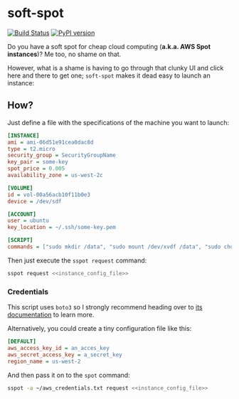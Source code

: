 # soft-spot

[![Build Status](https://dev.azure.com/messier-16/soft-spot/_apis/build/status/fferegrino.soft-spot?branchName=master)](https://dev.azure.com/messier-16/soft-spot/_build/latest?definitionId=1&branchName=master) [![PyPI version](https://badge.fury.io/py/soft-spot.svg)](https://pypi.org/project/soft-spot/)

Do you have a soft spot for cheap cloud computing (**a.k.a. AWS Spot instances**)? Me too, no shame on that.

However, what is a shame is having to go through that clunky UI and click here and there to get one; `soft-spot` makes it dead easy to launch an instance:

## How?
Just define a file with the specifications of the machine you want to launch:  

```ini
[INSTANCE]
ami = ami-06d51e91cea0dac8d
type = t2.micro
security_group = SecurityGroupName
key_pair = some-key
spot_price = 0.005
availability_zone = us-west-2c

[VOLUME]
id = vol-00a56acb10f11b0e3
device = /dev/sdf

[ACCOUNT]
user = ubuntu
key_location = ~/.ssh/some-key.pem

[SCRIPT]
commands = ["sudo mkdir /data", "sudo mount /dev/xvdf /data", "sudo chown ubuntu /data"]
```

Then just execute the `sspot request` command:  

```bash
sspot request <<instance_config_file>>
```

### Credentials  
This script uses `boto3` so I strongly recommend heading over to [its documentation](https://boto3.amazonaws.com/v1/documentation/api/latest/guide/configuration.html) to learn more.  

Alternatively, you could create a tiny configuration file like this:  

```ini
[DEFAULT]
aws_access_key_id = an_acces_key
aws_secret_access_key = a_secret_key
region_name = us-west-2
```

And then pass it on to the `spot` command:

```bash
sspot -a ~/aws_credentials.txt request <<instance_config_file>> 
```
